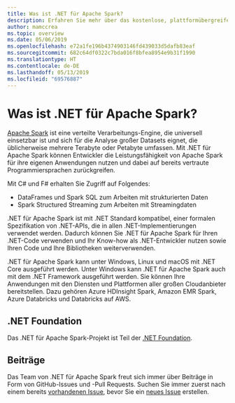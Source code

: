 ```yaml
---
title: Was ist .NET für Apache Spark?
description: Erfahren Sie mehr über das kostenlose, plattformübergreifende und für Big Data Analytics geeignete Open-Source-Framework .NET für Apache Spark, mit dem Sie Spark für Ihren .NET-Code verwenden können.
author: mamccrea
ms.topic: overview
ms.date: 05/06/2019
ms.openlocfilehash: e72a1fe196b4374903146fd439033d5dafb83eaf
ms.sourcegitcommit: 682c64df0322c7bda016f8bfea8954e9b31f1990
ms.translationtype: HT
ms.contentlocale: de-DE
ms.lasthandoff: 05/13/2019
ms.locfileid: "69576887"
---
```

# <a name="what-is-net-for-apache-spark"></a>Was ist .NET für Apache Spark?

[Apache Spark](https://spark.apache.org/) ist eine verteilte Verarbeitungs-Engine, die universell einsetzbar ist und sich für die Analyse großer Datasets eignet, die üblicherweise mehrere Terabyte oder Petabyte umfassen. Mit .NET für Apache Spark können Entwickler die Leistungsfähigkeit von Apache Spark für ihre eigenen Anwendungen nutzen und dabei auf bereits vertraute Programmiersprachen zurückgreifen.

Mit C# und F# erhalten Sie Zugriff auf Folgendes:

* DataFrames und Spark SQL zum Arbeiten mit strukturierten Daten
* Spark Structured Streaming zum Arbeiten mit Streamingdaten

.NET für Apache Spark ist mit .NET Standard kompatibel, einer formalen Spezifikation von .NET-APIs, die in allen .NET-Implementierungen verwendet werden. Dadurch können Sie .NET für Apache Spark für Ihren .NET-Code verwenden und Ihr Know-how als .NET-Entwickler nutzen sowie Ihren Code und Ihre Bibliotheken weiterverwenden.

.NET für Apache Spark kann unter Windows, Linux und macOS mit .NET Core ausgeführt werden. Unter Windows kann .NET für Apache Spark auch mit dem .NET Framework ausgeführt werden. Sie können Ihre Anwendungen mit den Diensten und Plattformen aller großen Cloudanbieter bereitstellen. Dazu gehören Azure HDInsight Spark, Amazon EMR Spark, Azure Databricks und Databricks auf AWS.

## <a name="net-foundation"></a>.NET Foundation

Das .NET für Apache Spark-Projekt ist Teil der [.NET Foundation](https://www.dotnetfoundation.org/).

## <a name="contributions"></a>Beiträge

Das Team von .NET für Apache Spark freut sich immer über Beiträge in Form von GitHub-Issues und -Pull Requests. Suchen Sie immer zuerst nach einem bereits [vorhandenen Issue](https://github.com/dotnet/spark/issues), bevor Sie ein [neues Issue](https://github.com/dotnet/spark/issues?utf8=%E2%9C%93&q=is%3Aissue+is%3Aopen+) erstellen.
